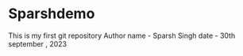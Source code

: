 # Sparshdemo
This is my first git repository
Author name - Sparsh Singh
date - 30th september , 2023

